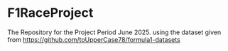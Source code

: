 # F1RaceProject
The Repository for the Project Period June 2025.
using the dataset given from https://github.com/toUpperCase78/formula1-datasets


